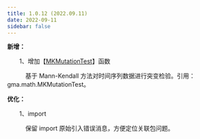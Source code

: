 ```yaml
---
title: 1.0.12 (2022.09.11)
date: 2022-09-11
sidebar: false
---
```


<font color="#616AE5"><i class="fas fa-award"></i></font> **新增：**

&emsp;　1、增加【[MKMutationTest](/UserGuide/climet/MKMutationTest.html)】函数

&emsp;　　基于 Mann-Kendall 方法对时间序列数据进行突变检验。引用：gma.math.MKMutationTest。

<font color="#3CB371"><i class="fab fa-superpowers"></i></font> **优化：**

&emsp;　1、import

&emsp;　　保留 import 原始引入错误消息，方便定位关联包问题。